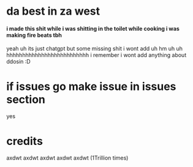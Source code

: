 # da best in za west

#### i made this shit while i was shitting in the toilet while cooking i was making fire beats tbh
yeah uh its just chatgpt but some missing shit i wont add uh hm uh uh hhhhhhhhhhhhhhhhhhhhhhhhhh
i remember i wont add anything about ddosin :D

# if issues go make issue in issues section
yes

# credits
axdwt
axdwt
axdwt
axdwt
axdwt (1Trillion times)
